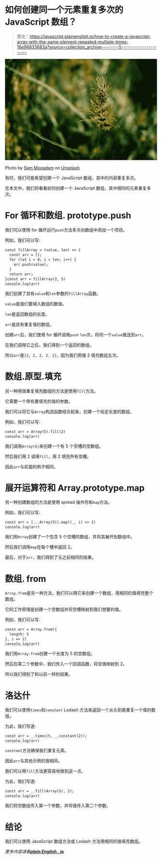 # 如何创建同一个元素重复多次的 JavaScript 数组？

> 原文：<https://javascript.plainenglish.io/how-to-create-a-javascript-array-with-the-same-element-repeated-multiple-times-16e96833683a?source=collection_archive---------5----------------------->

![](img/4aff0ddf1c9da4839636c0ae03494590.png)

Photo by [Sam Moqadam](https://unsplash.com/@itssammoqadam?utm_source=medium&utm_medium=referral) on [Unsplash](https://unsplash.com?utm_source=medium&utm_medium=referral)

有时，我们可能希望创建一个 JavaScript 数组，其中的内容重复多次。

在本文中，我们将看看如何创建一个 JavaScript 数组，其中相同的元素重复多次。

# For 循环和数组. prototype.push

我们可以使用 for 循环运行`push`方法多次向数组中添加一个项目。

例如，我们可以写:

```
const fillArray = (value, len) => {
  const arr = [];
  for (let i = 0; i < len; i++) {
    arr.push(value);
  }
  return arr;
}const arr = fillArray(2, 5)
console.log(arr)
```

我们创建了具有`value`和`len`参数的`fillArray`函数。

`value`是我们要填入数组的数值。

`len`是返回数组的长度。

`arr`是具有重复值的数组。

创建`arr`后，我们使用 for 循环调用`push` `len`次，将同一个`value`推送到`arr`。

在我们调用它之后，我们得到一个返回的数组。

所以`arr`是`[2, 2, 2, 2, 2]`，因为我们用值 2 填充数组五次。

# 数组.原型.填充

另一种用值重复填充数组的方法是使用`fill`方法。

它需要一个带有要填充的值的参数。

我们可以将它与`Array`构造函数结合起来，创建一个给定长度的数组。

例如，我们可以写:

```
const arr = Array(5).fill(2)
console.log(arr)
```

我们调用`Array(5)`来创建一个有 5 个空槽的空数组。

然后我们用 2 调用`fill`，用 2 填充所有空槽。

因此`arr`与前面的例子相同。

# 展开运算符和 Array.prototype.map

另一种创建数组的方法是使用 spread 操作符和`map`方法。

例如，我们可以写:

```
const arr = [...Array(5)].map((_, i) => 2)
console.log(arr)
```

我们用`Array`创建了一个包含 5 个空槽的数组，并将其展开到数组中。

然后我们调用`map`在每个槽中返回 2。

最后，对于`arr`，我们得到了与之前相同的结果。

# 数组. from

`Array.from`是另一种方法，我们可以用它来创建一个数组，用相同的值填充整个数组。

它的工作原理是创建一个空数组并将空槽映射到我们想要的值。

例如，我们可以写:

```
const arr = Array.from({
  length: 5
}, i => 2)
console.log(arr)
```

我们用`Array.from`创建一个长度为 5 的空数组。

然后在第二个参数中，我们传入一个回调函数，将空值映射到 2。

所以我们得到了和以前一样的结果。

# 洛达什

我们可以使用`times`和`constant` Lodash 方法来返回一个从头到尾重复一个值的数组。

为此，我们写道:

```
const arr = _.times(5, _.constant(2));
console.log(arr)
```

`constant`方法确保我们重复元素。

因此`arr`与其他示例的值相同。

我们可以用`fill`方法更容易地做到这一点。

为此，我们写道:

```
const arr = _.fill(Array(5), 2);
console.log(arr)
```

我们将空数组传入第一个参数，并将值传入第二个参数。

# 结论

我们可以使用 JavaScript 数组方法或 Lodash 方法用相同的值填充数组。

*更多内容请看*[***plain English . io***](http://plainenglish.io)